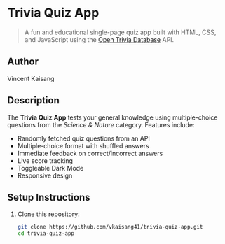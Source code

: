 # Trivia Quiz App

> A fun and educational single-page quiz app built with HTML, CSS, and JavaScript using the [Open Trivia Database](https://opentdb.com/) API.

## Author

Vincent Kaisang

## Description

The **Trivia Quiz App** tests your general knowledge using multiple-choice questions from the *Science & Nature* category. Features include:

- Randomly fetched quiz questions from an API
- Multiple-choice format with shuffled answers
- Immediate feedback on correct/incorrect answers
- Live score tracking
- Toggleable Dark Mode
- Responsive design

## Setup Instructions

1. Clone this repository:

   ```bash
   git clone https://github.com/vkaisang41/trivia-quiz-app.git
   cd trivia-quiz-app
